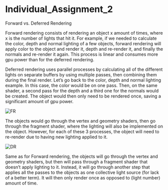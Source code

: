 # Individual_Assignment_2
 
Forward vs. Deferred Rendering


Forward rendering consists of rendering an object x amount of times, where x is the number of lights that hit it. For example, if we needed to calculate the color, depth and normal lighting of a few objects, forward rendering will apply color to the object and render it, depth and re-render it, and finally the normals and re-render it again. This process is linear and consumes more gpu power than for the deferred rendering.

Deferred rendering uses parallel processes by calculating all of the different lights on separate buffers by using multiple passes, then combining them during the final render. Let’s go back to the color, depth and normal lighting example. In this case, the color would be on one pass. Then, on the same shader, a second pass for the depth and a third one for the normals would be created. The object would then only need to be rendered once, saving a significant amount of gpu power.


![FR](https://user-images.githubusercontent.com/116387786/228300638-83feaad4-c475-4930-9c37-fae755548200.png)

The objects would go through the vertex and geometry shaders, then go through the fragment shader, where the lighting will also be implemented on the object. However, for each of these 3 processes, the object will need to re-render due to having new lighting applied to it.

![DR](https://user-images.githubusercontent.com/116387786/228300634-d9077cd3-ba64-4973-ba19-21b4adfe8aa5.png)

Same as for Forward rendering, the objects will go through the vertex and geometry shaders, but then will pass through a fragment shader that doesn’t apply lighting to it. Instead, it will go through another step that applies all the passes to the objects as one collective light source (for lack of a better term). It will then only render once as opposed to (light number) amount of time.
